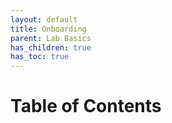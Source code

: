 ```yaml
---
layout: default
title: Onboarding
parent: Lab Basics
has_children: true
has_toc: true
---
```



# Table of Contents



